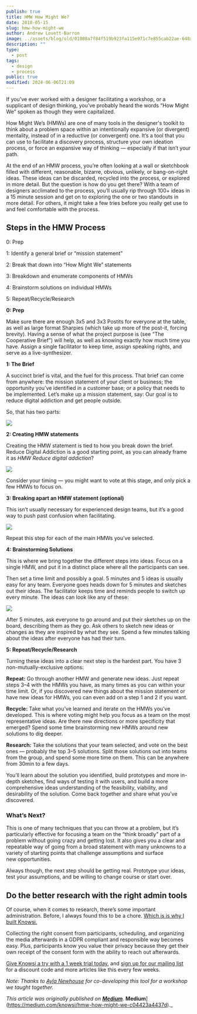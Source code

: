 ```yaml
---
publish: true
title: HMW How Might We?
date: 2018-05-15
slug: hmw-how-might-we
author: Andrew Lovett-Barron
image: ../assets/blog/old/01808a7f84f519b923fa115e071c7e855cab22ae-648x213.png
description: ""
type:
  - post
tags:
  - design
  - process
public: true
modified: 2024-06-06T21:09
---
```


If you’ve ever worked with a designer facilitating a workshop, or a supplicant of design thinking, you’ve probably heard the words “How Might We” spoken as though they were capitalized.

How Might We’s (HMWs) are one of many tools in the designer's toolkit to think about a problem space within an intentionally expansive (or divergent) mentality, instead of in a reductive (or convergent) one. It’s a tool that you can use to facilitate a discovery process, structure your own ideation process, or force an expansive way of thinking — especially if that isn’t your path.

At the end of an HMW process, you’re often looking at a wall or sketchbook filled with different, reasonable, bizarre, obvious, unlikely, or bang-on-right ideas. These ideas can be discarded, recycled into the process, or explored in more detail. But the question is how do you get there? With a team of designers acclimated to the process, you’ll usually rip through 100+ ideas in a 15 minute session and get on to exploring the one or two standouts in more detail. For others, it might take a few tries before you really get use to and feel comfortable with the process.

## **Steps in the HMW Process**

0: Prep

1: Identify a general brief or “mission statement”

2: Break that down into “How Might We” statements

3: Breakdown and enumerate components of HMWs

4: Brainstorm solutions on individual HMWs

5: Repeat/Recycle/Research

**0: Prep**

Make sure there are enough 3x5 and 3x3 Postits for everyone at the table, as well as large format Sharpies (which take up more of the post-it, forcing brevity). Having a sense of what the project purpose is (see “The Cooperative Brief”) will help, as well as knowing exactly how much time you have. Assign a single facilitator to keep time, assign speaking rights, and serve as a live-synthesizer.

**1: The Brief**

A succinct brief is vital, and the fuel for this process. That brief can come from anywhere: the mission statement of your client or business; the opportunity you’ve identified in a customer base; or a policy that needs to be implemented. Let’s make up a mission statement, say: Our goal is to reduce digital addiction and get people outside.

So, that has two parts:

![](../_assets/047067af69d7391f9654dc1e00986e84e3673d7c-456x150.png)

**2: Creating HMW statements**

Creating the HMW statement is tied to how you break down the brief. Reduce Digital Addiction is a good starting point, as you can already frame it as _HMW Reduce digital addiction_?

![](../_assets/48c1440fad78fd3ab8eed4593581072352d1fcf6-699x720.png)

Consider your timing — you might want to vote at this stage, and only pick a few HMWs to focus on.

**3: Breaking apart an HMW statement (optional)**

This isn’t usually necessary for experienced design teams, but it’s a good way to push past confusion when facilitating.

![](../_assets/f568f68b627859473b1a4fa7c4ed5a0cc565ab6a-702x549.png)

Repeat this step for each of the main HMWs you’ve selected.

**4: Brainstorming Solutions**

This is where we bring together the different steps into ideas. Focus on a single HMW, and put it in a distinct place where all the participants can see.

Then set a time limit and possibly a goal. 5 minutes and 5 ideas is usually easy for any team. Everyone goes heads down for 5 minutes and sketches out their ideas. The facilitator keeps time and reminds people to switch up every minute. The ideas can look like any of these:

![](../_assets/01808a7f84f519b923fa115e071c7e855cab22ae-648x213.png)

After 5 minutes, ask everyone to go around and put their sketches up on the board, describing them as they go. Ask others to sketch new ideas or changes as they are inspired by what they see. Spend a few minutes talking about the ideas after everyone has had their turn.

**5: Repeat/Recycle/Research**

Turning these ideas into a clear next step is the hardest part. You have 3 non-mutually-exclusive options:

**Repeat:** Go through another HMW and generate new ideas. Just repeat steps 3–4 with the HMWs you have, as many times as you can within your time limit. Or, if you discovered new things about the mission statement or have new ideas for HMWs, you can even add on a step 1 and 2 if you want.

**Recycle:** Take what you’ve learned and iterate on the HMWs you’ve developed. This is where voting might help you focus as a team on the most representative ideas. Are there new directions or more specificity that emerged? Spend some time brainstorming new HMWs around new solutions to dig deeper.

**Research:** Take the solutions that your team selected, and vote on the best ones — probably the top 3–5 solutions. Split those solutions out into teams from the group, and spend some more time on them. This can be anywhere from 30min to a few days.

You’ll learn about the solution you identified, build prototypes and more in-depth sketches, find ways of testing it with users, and build a more comprehensive ideas understanding of the feasibility, viability, and desirability of the solution. Come back together and share what you’ve discovered.

### **What’s Next?**

This is one of many techniques that you can throw at a problem, but it’s particularly effective for focusing a team on the “think broadly” part of a problem without going crazy and getting lost. It also gives you a clear and repeatable way of going from a broad statement with many unknowns to a variety of starting points that challenge assumptions and surface  
new opportunities.

Always though, the next step should be getting real. Prototype your ideas, test your assumptions, and be willing to change course or start over.

## Do the better research with the right admin tools

Of course, when it comes to research, there’s some important administration. Before, I always found this to be a chore. [Which is is why I built Knowsi.](https://www.knowsi.com/)

Collecting the right consent from participants, scheduling, and organizing the media afterwards in a GDPR compliant and responsible way becomes easy. Plus, participants know you value their privacy because they get their own receipt of the consent form with the ability to reach out afterwards.

[Give Knowsi a try with a 1 week trial today](https://www.knowsi.com/join), and [sign up for our mailing list](https://www.knowsi.com/?mail=true) for a discount code and more articles like this every few weeks.

*Note: Thanks to* [_Ayla Newhouse_](https://medium.com/u/d3670aea1173?source=post_page-----c04423a4437d--------------------------------) *for co-developing this tool for a workshop we taught together.*

_This article was originally published on [**Medium**](https://medium.com/knowsi/hmw-how-might-we-c04423a4437d)._
**Medium**](https://medium.com/knowsi/hmw-how-might-we-c04423a4437d).\_
